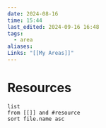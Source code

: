 ```yaml
---
date: 2024-08-16
time: 15:44
last_edited: 2024-09-16 16:48
tags:
  - area
aliases: 
Links: "[[My Areas]]"
---
```

# Resources
```dataview
list
from [[]] and #resource 
sort file.name asc
```

